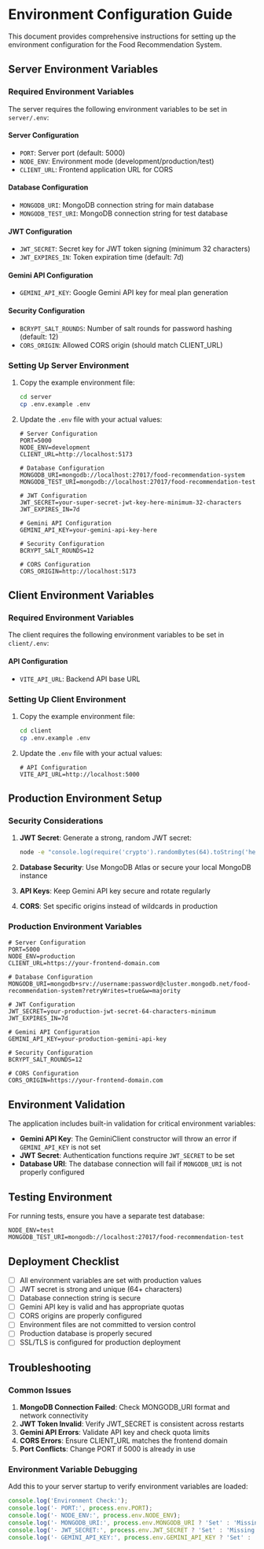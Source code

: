 # Environment Configuration Guide

This document provides comprehensive instructions for setting up the environment configuration for the Food Recommendation System.

## Server Environment Variables

### Required Environment Variables

The server requires the following environment variables to be set in `server/.env`:

#### Server Configuration
- `PORT`: Server port (default: 5000)
- `NODE_ENV`: Environment mode (development/production/test)
- `CLIENT_URL`: Frontend application URL for CORS

#### Database Configuration
- `MONGODB_URI`: MongoDB connection string for main database
- `MONGODB_TEST_URI`: MongoDB connection string for test database

#### JWT Configuration
- `JWT_SECRET`: Secret key for JWT token signing (minimum 32 characters)
- `JWT_EXPIRES_IN`: Token expiration time (default: 7d)

#### Gemini API Configuration
- `GEMINI_API_KEY`: Google Gemini API key for meal plan generation

#### Security Configuration
- `BCRYPT_SALT_ROUNDS`: Number of salt rounds for password hashing (default: 12)
- `CORS_ORIGIN`: Allowed CORS origin (should match CLIENT_URL)

### Setting Up Server Environment

1. Copy the example environment file:
   ```bash
   cd server
   cp .env.example .env
   ```

2. Update the `.env` file with your actual values:
   ```env
   # Server Configuration
   PORT=5000
   NODE_ENV=development
   CLIENT_URL=http://localhost:5173

   # Database Configuration
   MONGODB_URI=mongodb://localhost:27017/food-recommendation-system
   MONGODB_TEST_URI=mongodb://localhost:27017/food-recommendation-test

   # JWT Configuration
   JWT_SECRET=your-super-secret-jwt-key-here-minimum-32-characters
   JWT_EXPIRES_IN=7d

   # Gemini API Configuration
   GEMINI_API_KEY=your-gemini-api-key-here

   # Security Configuration
   BCRYPT_SALT_ROUNDS=12

   # CORS Configuration
   CORS_ORIGIN=http://localhost:5173
   ```

## Client Environment Variables

### Required Environment Variables

The client requires the following environment variables to be set in `client/.env`:

#### API Configuration
- `VITE_API_URL`: Backend API base URL

### Setting Up Client Environment

1. Copy the example environment file:
   ```bash
   cd client
   cp .env.example .env
   ```

2. Update the `.env` file with your actual values:
   ```env
   # API Configuration
   VITE_API_URL=http://localhost:5000
   ```

## Production Environment Setup

### Security Considerations

1. **JWT Secret**: Generate a strong, random JWT secret:
   ```bash
   node -e "console.log(require('crypto').randomBytes(64).toString('hex'))"
   ```

2. **Database Security**: Use MongoDB Atlas or secure your local MongoDB instance
3. **API Keys**: Keep Gemini API key secure and rotate regularly
4. **CORS**: Set specific origins instead of wildcards in production

### Production Environment Variables

```env
# Server Configuration
PORT=5000
NODE_ENV=production
CLIENT_URL=https://your-frontend-domain.com

# Database Configuration
MONGODB_URI=mongodb+srv://username:password@cluster.mongodb.net/food-recommendation-system?retryWrites=true&w=majority

# JWT Configuration
JWT_SECRET=your-production-jwt-secret-64-characters-minimum
JWT_EXPIRES_IN=7d

# Gemini API Configuration
GEMINI_API_KEY=your-production-gemini-api-key

# Security Configuration
BCRYPT_SALT_ROUNDS=12

# CORS Configuration
CORS_ORIGIN=https://your-frontend-domain.com
```

## Environment Validation

The application includes built-in validation for critical environment variables:

- **Gemini API Key**: The GeminiClient constructor will throw an error if `GEMINI_API_KEY` is not set
- **JWT Secret**: Authentication functions require `JWT_SECRET` to be set
- **Database URI**: The database connection will fail if `MONGODB_URI` is not properly configured

## Testing Environment

For running tests, ensure you have a separate test database:

```env
NODE_ENV=test
MONGODB_TEST_URI=mongodb://localhost:27017/food-recommendation-test
```

## Deployment Checklist

- [ ] All environment variables are set with production values
- [ ] JWT secret is strong and unique (64+ characters)
- [ ] Database connection string is secure
- [ ] Gemini API key is valid and has appropriate quotas
- [ ] CORS origins are properly configured
- [ ] Environment files are not committed to version control
- [ ] Production database is properly secured
- [ ] SSL/TLS is configured for production deployment

## Troubleshooting

### Common Issues

1. **MongoDB Connection Failed**: Check MONGODB_URI format and network connectivity
2. **JWT Token Invalid**: Verify JWT_SECRET is consistent across restarts
3. **Gemini API Errors**: Validate API key and check quota limits
4. **CORS Errors**: Ensure CLIENT_URL matches the frontend domain
5. **Port Conflicts**: Change PORT if 5000 is already in use

### Environment Variable Debugging

Add this to your server startup to verify environment variables are loaded:

```javascript
console.log('Environment Check:');
console.log('- PORT:', process.env.PORT);
console.log('- NODE_ENV:', process.env.NODE_ENV);
console.log('- MONGODB_URI:', process.env.MONGODB_URI ? 'Set' : 'Missing');
console.log('- JWT_SECRET:', process.env.JWT_SECRET ? 'Set' : 'Missing');
console.log('- GEMINI_API_KEY:', process.env.GEMINI_API_KEY ? 'Set' : 'Missing');
```